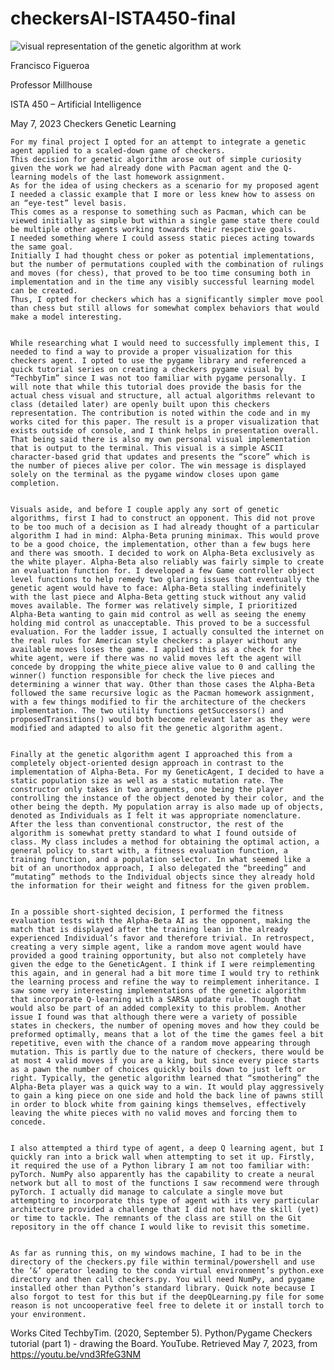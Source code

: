 # checkersAI-ISTA450-final

![visual representation of the genetic algorithm at work](https://media.giphy.com/media/v1.Y2lkPTc5MGI3NjExMjIzOTllZGFjNzA5YTc2MmVhM2M0Y2RkMTA3ZmRmMTJlNjhlYmY3NCZlcD12MV9pbnRlcm5hbF9naWZzX2dpZklkJmN0PWc/MNiJgUZPXgTl0dSNhR/giphy.gif)


Francisco Figueroa

Professor Millhouse

ISTA 450 – Artificial Intelligence

May 7, 2023
                                                                    Checkers Genetic Learning
                                                                    

    For my final project I opted for an attempt to integrate a genetic agent applied to a scaled-down game of checkers. 
    This decision for genetic algorithm arose out of simple curiosity given the work we had already done with Pacman agent and the Q-learning models of the last homework assignment.
    As for the idea of using checkers as a scenario for my proposed agent I needed a classic example that I more or less knew how to assess on an “eye-test” level basis.
    This comes as a response to something such as Pacman, which can be viewed initially as simple but within a single game state there could be multiple other agents working towards their respective goals.
    I needed something where I could assess static pieces acting towards the same goal.
    Initially I had thought chess or poker as potential implementations, but the number of permutations coupled with the combination of rulings and moves (for chess), that proved to be too time consuming both in implementation and in the time any visibly successful learning model can be created.
    Thus, I opted for checkers which has a significantly simpler move pool than chess but still allows for somewhat complex behaviors that would make a model interesting.
    
    
    While researching what I would need to successfully implement this, I needed to find a way to provide a proper visualization for this checkers agent. I opted to use the pygame library and referenced a quick tutorial series on creating a checkers pygame visual by “TechbyTim” since I was not too familiar with pygame personally. I will note that while this tutorial does provide the basis for the actual chess visual and structure, all actual algorithms relevant to class (detailed later) are openly built upon this checkers representation. The contribution is noted within the code and in my works cited for this paper. The result is a proper visualization that exists outside of console, and I think helps in presentation overall. That being said there is also my own personal visual implementation that is output to the terminal. This visual is a simple ASCII character-based grid that updates and presents the “score” which is the number of pieces alive per color. The win message is displayed solely on the terminal as the pygame window closes upon game completion.
    
    
    Visuals aside, and before I couple apply any sort of genetic algorithms, first I had to construct an opponent. This did not prove to be too much of a decision as I had already thought of a particular algorithm I had in mind: Alpha-Beta pruning minimax. This would prove to be a good choice, the implementation, other than a few bugs here and there was smooth. I decided to work on Alpha-Beta exclusively as the white player. Alpha-Beta also reliably was fairly simple to create an evaluation function for. I developed a few Game controller object level functions to help remedy two glaring issues that eventually the genetic agent would have to face: Alpha-Beta stalling indefinitely with the last piece and Alpha-Beta getting stuck without any valid moves available. The former was relatively simple, I prioritized Alpha-Beta wanting to gain mid control as well as seeing the enemy holding mid control as unacceptable. This proved to be a successful evaluation. For the ladder issue, I actually consulted the internet on the real rules for American style checkers: a player without any available moves loses the game. I applied this as a check for the white agent, were if there was no valid moves left the agent will concede by dropping the white_piece alive value to 0 and calling the winner() function responsible for check the live pieces and determining a winner that way. Other than those cases the Alpha-Beta followed the same recursive logic as the Pacman homework assignment, with a few things modified to fir the architecture of the checkers implementation. The two utility functions getSuccessors() and proposedTransitions() would both become relevant later as they were modified and adapted to also fit the genetic algorithm agent.


    Finally at the genetic algorithm agent I approached this from a completely object-oriented design approach in contrast to the implementation of Alpha-Beta. For my GeneticAgent, I decided to have a static population size as well as a static mutation rate. The constructor only takes in two arguments, one being the player controlling the instance of the object denoted by their color, and the other being the depth. My population array is also made up of objects, denoted as Individuals as I felt it was appropriate nomenclature. After the less than conventional constructor, the rest of the algorithm is somewhat pretty standard to what I found outside of class. My class includes a method for obtaining the optimal action, a general policy to start with, a fitness evaluation function, a training function, and a population selector. In what seemed like a bit of an unorthodox approach, I also delegated the “breeding” and “mutating” methods to the Individual objects since they already hold the information for their weight and fitness for the given problem.


    In a possible short-sighted decision, I performed the fitness evaluation tests with the Alpha-Beta AI as the opponent, making the match that is displayed after the training lean in the already experienced Individual’s favor and therefore trivial. In retrospect, creating a very simple agent, like a random move agent would have provided a good training opportunity, but also not completely have given the edge to the GeneticAgent. I think if I were reimplementing this again, and in general had a bit more time I would try to rethink the learning process and refine the way to reimplement inheritance. I saw some very interesting implementations of the genetic algorithm that incorporate Q-learning with a SARSA update rule. Though that would also be part of an added complexity to this problem. Another issue I found was that although there were a variety of possible states in checkers, the number of opening moves and how they could be preformed optimally, means that a lot of the time the games feel a bit repetitive, even with the chance of a random move appearing through mutation. This is partly due to the nature of checkers, there would be at most 4 valid moves if you are a king, but since every piece starts as a pawn the number of choices quickly boils down to just left or right. Typically, the genetic algorithm learned that “smothering” the Alpha-Beta player was a quick way to a win. It would play aggressively to gain a king piece on one side and hold the back line of pawns still in order to block white from gaining kings themselves, effectively leaving the white pieces with no valid moves and forcing them to concede.
    
    
    I also attempted a third type of agent, a deep Q learning agent, but I quickly ran into a brick wall when attempting to set it up. Firstly, it required the use of a Python library I am not too familiar with: pyTorch. NumPy also apparently has the capability to create a neural network but all to most of the functions I saw recommend were through pyTorch. I actually did manage to calculate a single move but attempting to incorporate this type of agent with its very particular architecture provided a challenge that I did not have the skill (yet) or time to tackle. The remnants of the class are still on the Git repository in the off chance I would like to revisit this sometime.
    
    
    As far as running this, on my windows machine, I had to be in the directory of the checkers.py file within terminal/powershell and use the ‘&’ operator leading to the conda virtual environment’s python.exe directory and then call checkers.py. You will need NumPy, and pygame installed other than Python’s standard library. Quick note because I also forgot to test for this but if the deepQLearning.py file for some reason is not uncooperative feel free to delete it or install torch to your environment.


Works Cited TechbyTim. (2020, September 5). Python/Pygame Checkers tutorial (part 1) - drawing the Board. YouTube. Retrieved May 7, 2023, from https://youtu.be/vnd3RfeG3NM
